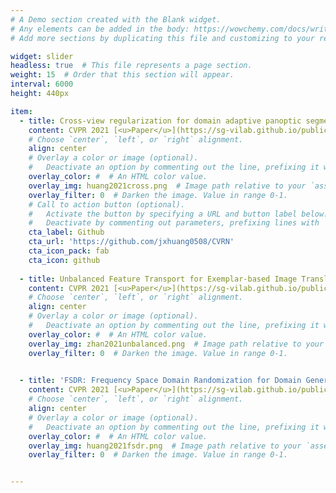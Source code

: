 ```yaml
---
# A Demo section created with the Blank widget.
# Any elements can be added in the body: https://wowchemy.com/docs/writing-markdown-latex/
# Add more sections by duplicating this file and customizing to your requirements.

widget: slider
headless: true  # This file represents a page section.
weight: 15  # Order that this section will appear.
interval: 6000
height: 440px

item:
  - title: Cross-view regularization for domain adaptive panoptic segmentation
    content: CVPR 2021 [<u>Paper</u>](https://sg-vilab.github.io/publication/huang2021cross/) (Oral)
    # Choose `center`, `left`, or `right` alignment.
    align: center
    # Overlay a color or image (optional).
    #   Deactivate an option by commenting out the line, prefixing it with `#`.
    overlay_color: #  # An HTML color value.
    overlay_img: huang2021cross.png  # Image path relative to your `assets/media/` folder
    overlay_filter: 0  # Darken the image. Value in range 0-1.
    # Call to action button (optional).
    #   Activate the button by specifying a URL and button label below.
    #   Deactivate by commenting out parameters, prefixing lines with `#`.
    cta_label: Github
    cta_url: 'https://github.com/jxhuang0508/CVRN'
    cta_icon_pack: fab
    cta_icon: github
    
  - title: Unbalanced Feature Transport for Exemplar-based Image Translation
    content: CVPR 2021 [<u>Paper</u>](https://sg-vilab.github.io/publication/zhan2021unbalanced/)
    # Choose `center`, `left`, or `right` alignment.
    align: center
    # Overlay a color or image (optional).
    #   Deactivate an option by commenting out the line, prefixing it with `#`.
    overlay_color: #  # An HTML color value.
    overlay_img: zhan2021unbalanced.png  # Image path relative to your `assets/media/` folder
    overlay_filter: 0  # Darken the image. Value in range 0-1.

    
  - title: 'FSDR: Frequency Space Domain Randomization for Domain Generalization'
    content: CVPR 2021 [<u>Paper</u>](https://sg-vilab.github.io/publication/huang2021fsdr/)
    # Choose `center`, `left`, or `right` alignment.
    align: center
    # Overlay a color or image (optional).
    #   Deactivate an option by commenting out the line, prefixing it with `#`.
    overlay_color: #  # An HTML color value.
    overlay_img: huang2021fsdr.png  # Image path relative to your `assets/media/` folder
    overlay_filter: 0  # Darken the image. Value in range 0-1.


---
```





